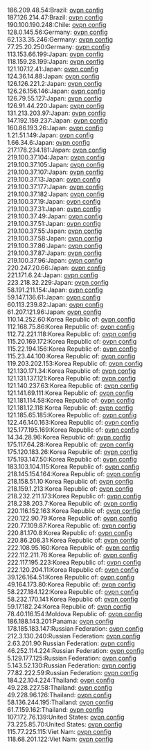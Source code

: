 186.209.48.54:Brazil: [ovpn config](vpn/186_209_48_54.ovpn)  
187.126.214.47:Brazil: [ovpn config](vpn/187_126_214_47.ovpn)  
190.100.190.248:Chile: [ovpn config](vpn/190_100_190_248.ovpn)  
128.0.145.56:Germany: [ovpn config](vpn/128_0_145_56.ovpn)  
62.133.35.246:Germany: [ovpn config](vpn/62_133_35_246.ovpn)  
77.25.20.250:Germany: [ovpn config](vpn/77_25_20_250.ovpn)  
113.153.66.199:Japan: [ovpn config](vpn/113_153_66_199.ovpn)  
118.159.28.199:Japan: [ovpn config](vpn/118_159_28_199.ovpn)  
121.107.12.41:Japan: [ovpn config](vpn/121_107_12_41.ovpn)  
124.36.14.88:Japan: [ovpn config](vpn/124_36_14_88.ovpn)  
126.126.221.2:Japan: [ovpn config](vpn/126_126_221_2.ovpn)  
126.26.156.146:Japan: [ovpn config](vpn/126_26_156_146.ovpn)  
126.79.55.127:Japan: [ovpn config](vpn/126_79_55_127.ovpn)  
126.91.44.220:Japan: [ovpn config](vpn/126_91_44_220.ovpn)  
131.213.203.97:Japan: [ovpn config](vpn/131_213_203_97.ovpn)  
147.192.159.237:Japan: [ovpn config](vpn/147_192_159_237.ovpn)  
160.86.193.26:Japan: [ovpn config](vpn/160_86_193_26.ovpn)  
1.21.51.149:Japan: [ovpn config](vpn/1_21_51_149.ovpn)  
1.66.34.6:Japan: [ovpn config](vpn/1_66_34_6.ovpn)  
217.178.234.181:Japan: [ovpn config](vpn/217_178_234_181.ovpn)  
219.100.37.104:Japan: [ovpn config](vpn/219_100_37_104.ovpn)  
219.100.37.105:Japan: [ovpn config](vpn/219_100_37_105.ovpn)  
219.100.37.107:Japan: [ovpn config](vpn/219_100_37_107.ovpn)  
219.100.37.13:Japan: [ovpn config](vpn/219_100_37_13.ovpn)  
219.100.37.177:Japan: [ovpn config](vpn/219_100_37_177.ovpn)  
219.100.37.182:Japan: [ovpn config](vpn/219_100_37_182.ovpn)  
219.100.37.19:Japan: [ovpn config](vpn/219_100_37_19.ovpn)  
219.100.37.31:Japan: [ovpn config](vpn/219_100_37_31.ovpn)  
219.100.37.49:Japan: [ovpn config](vpn/219_100_37_49.ovpn)  
219.100.37.51:Japan: [ovpn config](vpn/219_100_37_51.ovpn)  
219.100.37.55:Japan: [ovpn config](vpn/219_100_37_55.ovpn)  
219.100.37.58:Japan: [ovpn config](vpn/219_100_37_58.ovpn)  
219.100.37.86:Japan: [ovpn config](vpn/219_100_37_86.ovpn)  
219.100.37.87:Japan: [ovpn config](vpn/219_100_37_87.ovpn)  
219.100.37.96:Japan: [ovpn config](vpn/219_100_37_96.ovpn)  
220.247.20.66:Japan: [ovpn config](vpn/220_247_20_66.ovpn)  
221.171.6.24:Japan: [ovpn config](vpn/221_171_6_24.ovpn)  
223.218.32.229:Japan: [ovpn config](vpn/223_218_32_229.ovpn)  
58.191.211.154:Japan: [ovpn config](vpn/58_191_211_154.ovpn)  
59.147.136.61:Japan: [ovpn config](vpn/59_147_136_61.ovpn)  
60.113.239.82:Japan: [ovpn config](vpn/60_113_239_82.ovpn)  
61.207.121.96:Japan: [ovpn config](vpn/61_207_121_96.ovpn)  
110.14.252.60:Korea Republic of: [ovpn config](vpn/110_14_252_60.ovpn)  
112.168.75.86:Korea Republic of: [ovpn config](vpn/112_168_75_86.ovpn)  
112.72.221.118:Korea Republic of: [ovpn config](vpn/112_72_221_118.ovpn)  
115.20.169.172:Korea Republic of: [ovpn config](vpn/115_20_169_172.ovpn)  
115.22.194.156:Korea Republic of: [ovpn config](vpn/115_22_194_156.ovpn)  
115.23.44.100:Korea Republic of: [ovpn config](vpn/115_23_44_100.ovpn)  
119.203.202.153:Korea Republic of: [ovpn config](vpn/119_203_202_153.ovpn)  
121.130.171.34:Korea Republic of: [ovpn config](vpn/121_130_171_34.ovpn)  
121.131.137.121:Korea Republic of: [ovpn config](vpn/121_131_137_121.ovpn)  
121.140.237.63:Korea Republic of: [ovpn config](vpn/121_140_237_63.ovpn)  
121.141.69.111:Korea Republic of: [ovpn config](vpn/121_141_69_111.ovpn)  
121.181.114.58:Korea Republic of: [ovpn config](vpn/121_181_114_58.ovpn)  
121.181.12.118:Korea Republic of: [ovpn config](vpn/121_181_12_118.ovpn)  
121.185.65.185:Korea Republic of: [ovpn config](vpn/121_185_65_185.ovpn)  
122.46.140.163:Korea Republic of: [ovpn config](vpn/122_46_140_163.ovpn)  
125.177.195.169:Korea Republic of: [ovpn config](vpn/125_177_195_169.ovpn)  
14.34.28.96:Korea Republic of: [ovpn config](vpn/14_34_28_96.ovpn)  
175.117.64.28:Korea Republic of: [ovpn config](vpn/175_117_64_28.ovpn)  
175.120.183.26:Korea Republic of: [ovpn config](vpn/175_120_183_26.ovpn)  
175.193.147.50:Korea Republic of: [ovpn config](vpn/175_193_147_50.ovpn)  
183.103.104.115:Korea Republic of: [ovpn config](vpn/183_103_104_115.ovpn)  
218.145.154.164:Korea Republic of: [ovpn config](vpn/218_145_154_164.ovpn)  
218.158.51.10:Korea Republic of: [ovpn config](vpn/218_158_51_10.ovpn)  
218.159.1.213:Korea Republic of: [ovpn config](vpn/218_159_1_213.ovpn)  
218.232.211.173:Korea Republic of: [ovpn config](vpn/218_232_211_173.ovpn)  
218.238.203.7:Korea Republic of: [ovpn config](vpn/218_238_203_7.ovpn)  
220.116.152.163:Korea Republic of: [ovpn config](vpn/220_116_152_163.ovpn)  
220.122.90.79:Korea Republic of: [ovpn config](vpn/220_122_90_79.ovpn)  
220.77.109.87:Korea Republic of: [ovpn config](vpn/220_77_109_87.ovpn)  
220.81.170.8:Korea Republic of: [ovpn config](vpn/220_81_170_8.ovpn)  
220.86.208.31:Korea Republic of: [ovpn config](vpn/220_86_208_31.ovpn)  
222.108.95.160:Korea Republic of: [ovpn config](vpn/222_108_95_160.ovpn)  
222.112.211.76:Korea Republic of: [ovpn config](vpn/222_112_211_76.ovpn)  
222.117.195.223:Korea Republic of: [ovpn config](vpn/222_117_195_223.ovpn)  
222.120.204.11:Korea Republic of: [ovpn config](vpn/222_120_204_11.ovpn)  
39.126.164.51:Korea Republic of: [ovpn config](vpn/39_126_164_51.ovpn)  
49.164.173.80:Korea Republic of: [ovpn config](vpn/49_164_173_80.ovpn)  
58.227.184.122:Korea Republic of: [ovpn config](vpn/58_227_184_122.ovpn)  
58.232.170.141:Korea Republic of: [ovpn config](vpn/58_232_170_141.ovpn)  
59.17.182.24:Korea Republic of: [ovpn config](vpn/59_17_182_24.ovpn)  
78.40.116.154:Moldova Republic of: [ovpn config](vpn/78_40_116_154.ovpn)  
186.188.143.201:Panama: [ovpn config](vpn/186_188_143_201.ovpn)  
178.185.183.147:Russian Federation: [ovpn config](vpn/178_185_183_147.ovpn)  
212.3.130.240:Russian Federation: [ovpn config](vpn/212_3_130_240.ovpn)  
2.63.201.90:Russian Federation: [ovpn config](vpn/2_63_201_90.ovpn)  
46.252.114.224:Russian Federation: [ovpn config](vpn/46_252_114_224.ovpn)  
5.129.177.125:Russian Federation: [ovpn config](vpn/5_129_177_125.ovpn)  
5.143.52.130:Russian Federation: [ovpn config](vpn/5_143_52_130.ovpn)  
77.82.222.59:Russian Federation: [ovpn config](vpn/77_82_222_59.ovpn)  
184.22.104.224:Thailand: [ovpn config](vpn/184_22_104_224.ovpn)  
49.228.227.58:Thailand: [ovpn config](vpn/49_228_227_58.ovpn)  
49.228.96.126:Thailand: [ovpn config](vpn/49_228_96_126.ovpn)  
58.136.244.195:Thailand: [ovpn config](vpn/58_136_244_195.ovpn)  
61.7.159.162:Thailand: [ovpn config](vpn/61_7_159_162.ovpn)  
107.172.76.139:United States: [ovpn config](vpn/107_172_76_139.ovpn)  
73.225.85.70:United States: [ovpn config](vpn/73_225_85_70.ovpn)  
115.77.225.115:Viet Nam: [ovpn config](vpn/115_77_225_115.ovpn)  
118.68.201.122:Viet Nam: [ovpn config](vpn/118_68_201_122.ovpn)  
